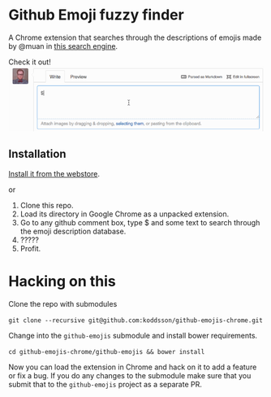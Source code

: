 Github Emoji fuzzy finder
=========================

A Chrome extension that searches through the descriptions of emojis made by
@muan in [this search engine](https://github.com/muan/emoji/).

Check it out!
![The functionality](github-emojis.gif)

Installation
------------

[Install it from the webstore](https://chrome.google.com/webstore/detail/github-emjois/imlkehkfogifndhomephmkbmgpfgeglh).

or

1. Clone this repo.
2. Load its directory in Google Chrome as a unpacked extension.
3. Go to any github comment box, type $ and some text to search through the
   emoji description database.
4. ?????
5. Profit.

Hacking on this
===============

Clone the repo with submodules

`git clone --recursive git@github.com:koddsson/github-emojis-chrome.git`

Change into the `github-emojis` submodule and install bower requirements.

`cd github-emojis-chrome/github-emojis && bower install`

Now you can load the extension in Chrome and hack on it to add a feature or
fix a bug. If you do any changes to the submodule make sure that you submit
that to the `github-emojis` project as a separate PR.
